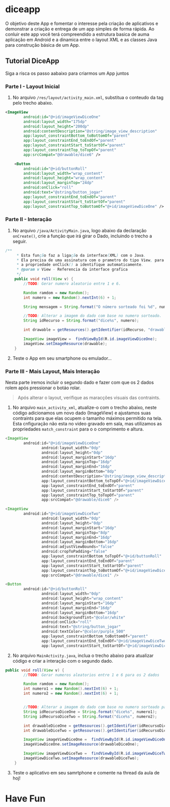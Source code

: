 # diceapp

O objetivo deste App e fomentar o interesse pela criação de aplicativos e demonstrar a criação e entrega de um app simples de forma rápida.
Ao conluir este app você terá compreendido a estrutura basica de auma aplicação em Android e a dinamica entre o layout XML e as classes Java para construção básica de um App.

## Tutorial DiceApp

Siga a risca os passo aabaixo para criarmos um App juntos

### Parte I - Layout Inicial

1. No arquivo `/res/layout/activity_main.xml`, substitua o conteudo da tag <TextView> pelo trecho abaixo.
  
```xml
<ImageView
        android:id="@+id/imageViewDiceOne"
        android:layout_width="175dp"
        android:layout_height="200dp"
        android:contentDescription="@string/image_view_description"
        app:layout_constraintBottom_toBottomOf="parent"
        app:layout_constraintEnd_toEndOf="parent"
        app:layout_constraintStart_toStartOf="parent"
        app:layout_constraintTop_toTopOf="parent"
        app:srcCompat="@drawable/dice6" />

    <Button
        android:id="@+id/buttonRoll"
        android:layout_width="wrap_content"
        android:layout_height="wrap_content"
        android:layout_marginTop="24dp"
        android:onClick="roll"
        android:text="@string/button_jogar"
        app:layout_constraintEnd_toEndOf="parent"
        app:layout_constraintStart_toStartOf="parent"
        app:layout_constraintTop_toBottomOf="@+id/imageViewDiceOne" />  
```

### Parte II - Interação
  
1. No arquivo `/java/ActivityMain.java`, logo abaixo da declaração `onCreate()`, crie a função que irá girar o Dado, incluindo o trecho a seguir.
  
```java
/**
     * Esta função faz a ligação da interface(XML) com o Java.
     * Ela precisa de uma assinatura com o prametro do tipo View, para que
     * a propriedade onClick() a identifique automaticamente.
     * @param v View - Referencia da interface grafica
     */
    public void roll(View v) {
        //TODO: Gerar numero aleatorio entre 1 e 6.

        Random ramdom = new Random();
        int numero = new Random().nextInt(6) + 1;

        String mensagem = String.format("O número sorteado foi %d", numero);

        //TODO: Alterar a imagem do dado com base no numero sorteado.
        String idRecurso = String.format("dice%s", numero);

        int drawable = getResources().getIdentifier(idRecurso, "drawable", getPackageName());

        ImageView imageView =  findViewById(R.id.imageViewDiceOne);
        imageView.setImageResource(drawable);
    }
```
  
  2. Teste o App em seu smartphone ou emulador...

### Parte III - Mais Layout, Mais Interação

Nesta parte iremos incluir o segundo dado e fazer com que os 2 dados rolem após pressionar o botáo rolar.

> Após alterar o layout, verifique as maracções visuais das contraints.

1. No arquivo `main_activity_xml`, atualize-o com o trecho abaixo, neste código adicionamos um novo dado (ImageView) e ajustamos suas contraints para que elas ocupem o tamanho máximos permitido na tela. Esta cnfiguração não esta no video gravado em sala, mas utilizamos as propriedades `match_constraint` para o o comprimento e altura.
```java
<ImageView
        android:id="@+id/imageViewDiceOne"
                android:layout_width="0dp"
                android:layout_height="0dp"
                android:layout_marginStart="16dp"
                android:layout_marginTop="16dp"
                android:layout_marginEnd="16dp"
                android:layout_marginBottom="8dp"
                android:contentDescription="@string/image_view_description"
                app:layout_constraintBottom_toTopOf="@+id/imageViewDiceTwo"
                app:layout_constraintEnd_toEndOf="parent"
                app:layout_constraintStart_toStartOf="parent"
                app:layout_constraintTop_toTopOf="parent"
                app:srcCompat="@drawable/dice6" />

<ImageView
        android:id="@+id/imageViewDiceTwo"
                android:layout_width="0dp"
                android:layout_height="0dp"
                android:layout_marginStart="16dp"
                android:layout_marginTop="8dp"
                android:layout_marginEnd="16dp"
                android:layout_marginBottom="16dp"
                android:adjustViewBounds="false"
                android:cropToPadding="false"
                app:layout_constraintBottom_toTopOf="@+id/buttonRoll"
                app:layout_constraintEnd_toEndOf="parent"
                app:layout_constraintStart_toStartOf="parent"
                app:layout_constraintTop_toBottomOf="@+id/imageViewDiceOne"
                app:srcCompat="@drawable/dice1" />

<Button
        android:id="@+id/buttonRoll"
                android:layout_width="0dp"
                android:layout_height="wrap_content"
                android:layout_marginStart="16dp"
                android:layout_marginEnd="16dp"
                android:layout_marginBottom="16dp"
                android:backgroundTint="@color/white"
                android:onClick="roll"
                android:text="@string/button_jogar"
                android:textColor="@color/purple_500"
                app:layout_constraintBottom_toBottomOf="parent"
                app:layout_constraintEnd_toEndOf="@+id/imageViewDiceTwo"
                app:layout_constraintStart_toStartOf="@+id/imageViewDiceTwo" />
```
2. No arquivo `MainActivity.java`, inclua o trecho abaixo para atualizar  código e criar a interação com o segundo dado.

```java
public void roll(View v) {
        //TODO: Gerar numeros aleatorios entre 1 e 6 para os 2 dados

        Random ramdom = new Random();
        int numero1 = new Random().nextInt(6) + 1;
        int numero2 = new Random().nextInt(6) + 1;


        //TODO: Alterar a imagem do dado com base no numero sorteado para os 2 dados
        String idRecursoDiceOne = String.format("dice%s", numero1);
        String idRecursoDiceTwo = String.format("dice%s", numero2);

        int drawableDiceOne = getResources().getIdentifier(idRecursoDiceOne, "drawable", getPackageName());
        int drawableDiceTwo = getResources().getIdentifier(idRecursoDiceTwo, "drawable", getPackageName());

        ImageView imageViewDiceOne =  findViewById(R.id.imageViewDiceOne);
        imageViewDiceOne.setImageResource(drawableDiceOne);

        ImageView imageViewDiceTwo =  findViewById(R.id.imageViewDiceTwo);
        imageViewDiceTwo.setImageResource(drawableDiceTwo);
    }
```

3. Teste o aplicativo em seu samrtphone e comente na thread da aula de hoj!

# Have Fun


